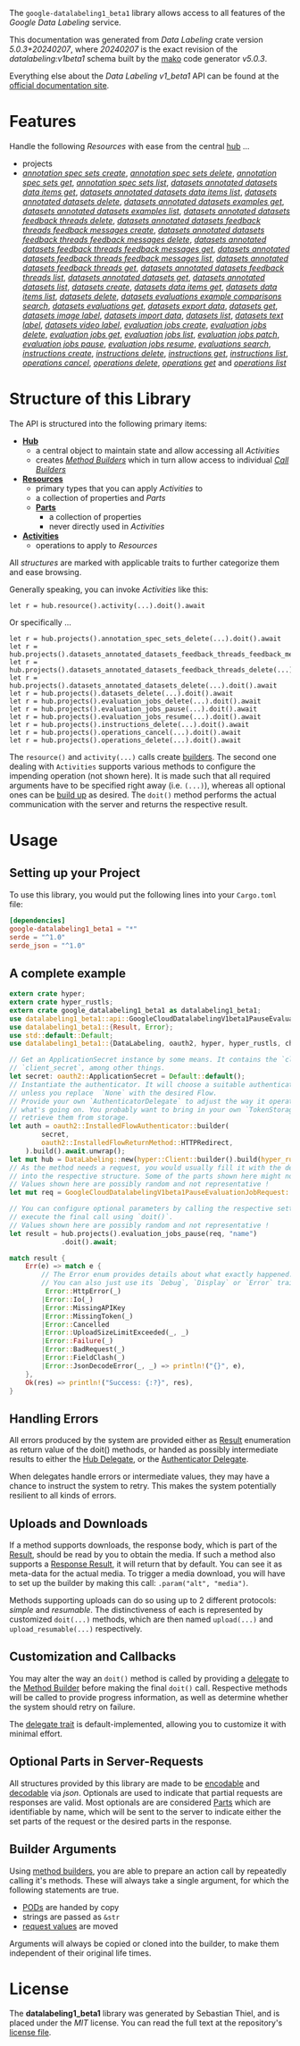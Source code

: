 <!---
DO NOT EDIT !
This file was generated automatically from 'src/generator/templates/api/README.md.mako'
DO NOT EDIT !
-->
The `google-datalabeling1_beta1` library allows access to all features of the *Google Data Labeling* service.

This documentation was generated from *Data Labeling* crate version *5.0.3+20240207*, where *20240207* is the exact revision of the *datalabeling:v1beta1* schema built by the [mako](http://www.makotemplates.org/) code generator *v5.0.3*.

Everything else about the *Data Labeling* *v1_beta1* API can be found at the
[official documentation site](https://cloud.google.com/data-labeling/docs/).
# Features

Handle the following *Resources* with ease from the central [hub](https://docs.rs/google-datalabeling1_beta1/5.0.3+20240207/google_datalabeling1_beta1/DataLabeling) ... 

* projects
 * [*annotation spec sets create*](https://docs.rs/google-datalabeling1_beta1/5.0.3+20240207/google_datalabeling1_beta1/api::ProjectAnnotationSpecSetCreateCall), [*annotation spec sets delete*](https://docs.rs/google-datalabeling1_beta1/5.0.3+20240207/google_datalabeling1_beta1/api::ProjectAnnotationSpecSetDeleteCall), [*annotation spec sets get*](https://docs.rs/google-datalabeling1_beta1/5.0.3+20240207/google_datalabeling1_beta1/api::ProjectAnnotationSpecSetGetCall), [*annotation spec sets list*](https://docs.rs/google-datalabeling1_beta1/5.0.3+20240207/google_datalabeling1_beta1/api::ProjectAnnotationSpecSetListCall), [*datasets annotated datasets data items get*](https://docs.rs/google-datalabeling1_beta1/5.0.3+20240207/google_datalabeling1_beta1/api::ProjectDatasetAnnotatedDatasetDataItemGetCall), [*datasets annotated datasets data items list*](https://docs.rs/google-datalabeling1_beta1/5.0.3+20240207/google_datalabeling1_beta1/api::ProjectDatasetAnnotatedDatasetDataItemListCall), [*datasets annotated datasets delete*](https://docs.rs/google-datalabeling1_beta1/5.0.3+20240207/google_datalabeling1_beta1/api::ProjectDatasetAnnotatedDatasetDeleteCall), [*datasets annotated datasets examples get*](https://docs.rs/google-datalabeling1_beta1/5.0.3+20240207/google_datalabeling1_beta1/api::ProjectDatasetAnnotatedDatasetExampleGetCall), [*datasets annotated datasets examples list*](https://docs.rs/google-datalabeling1_beta1/5.0.3+20240207/google_datalabeling1_beta1/api::ProjectDatasetAnnotatedDatasetExampleListCall), [*datasets annotated datasets feedback threads delete*](https://docs.rs/google-datalabeling1_beta1/5.0.3+20240207/google_datalabeling1_beta1/api::ProjectDatasetAnnotatedDatasetFeedbackThreadDeleteCall), [*datasets annotated datasets feedback threads feedback messages create*](https://docs.rs/google-datalabeling1_beta1/5.0.3+20240207/google_datalabeling1_beta1/api::ProjectDatasetAnnotatedDatasetFeedbackThreadFeedbackMessageCreateCall), [*datasets annotated datasets feedback threads feedback messages delete*](https://docs.rs/google-datalabeling1_beta1/5.0.3+20240207/google_datalabeling1_beta1/api::ProjectDatasetAnnotatedDatasetFeedbackThreadFeedbackMessageDeleteCall), [*datasets annotated datasets feedback threads feedback messages get*](https://docs.rs/google-datalabeling1_beta1/5.0.3+20240207/google_datalabeling1_beta1/api::ProjectDatasetAnnotatedDatasetFeedbackThreadFeedbackMessageGetCall), [*datasets annotated datasets feedback threads feedback messages list*](https://docs.rs/google-datalabeling1_beta1/5.0.3+20240207/google_datalabeling1_beta1/api::ProjectDatasetAnnotatedDatasetFeedbackThreadFeedbackMessageListCall), [*datasets annotated datasets feedback threads get*](https://docs.rs/google-datalabeling1_beta1/5.0.3+20240207/google_datalabeling1_beta1/api::ProjectDatasetAnnotatedDatasetFeedbackThreadGetCall), [*datasets annotated datasets feedback threads list*](https://docs.rs/google-datalabeling1_beta1/5.0.3+20240207/google_datalabeling1_beta1/api::ProjectDatasetAnnotatedDatasetFeedbackThreadListCall), [*datasets annotated datasets get*](https://docs.rs/google-datalabeling1_beta1/5.0.3+20240207/google_datalabeling1_beta1/api::ProjectDatasetAnnotatedDatasetGetCall), [*datasets annotated datasets list*](https://docs.rs/google-datalabeling1_beta1/5.0.3+20240207/google_datalabeling1_beta1/api::ProjectDatasetAnnotatedDatasetListCall), [*datasets create*](https://docs.rs/google-datalabeling1_beta1/5.0.3+20240207/google_datalabeling1_beta1/api::ProjectDatasetCreateCall), [*datasets data items get*](https://docs.rs/google-datalabeling1_beta1/5.0.3+20240207/google_datalabeling1_beta1/api::ProjectDatasetDataItemGetCall), [*datasets data items list*](https://docs.rs/google-datalabeling1_beta1/5.0.3+20240207/google_datalabeling1_beta1/api::ProjectDatasetDataItemListCall), [*datasets delete*](https://docs.rs/google-datalabeling1_beta1/5.0.3+20240207/google_datalabeling1_beta1/api::ProjectDatasetDeleteCall), [*datasets evaluations example comparisons search*](https://docs.rs/google-datalabeling1_beta1/5.0.3+20240207/google_datalabeling1_beta1/api::ProjectDatasetEvaluationExampleComparisonSearchCall), [*datasets evaluations get*](https://docs.rs/google-datalabeling1_beta1/5.0.3+20240207/google_datalabeling1_beta1/api::ProjectDatasetEvaluationGetCall), [*datasets export data*](https://docs.rs/google-datalabeling1_beta1/5.0.3+20240207/google_datalabeling1_beta1/api::ProjectDatasetExportDataCall), [*datasets get*](https://docs.rs/google-datalabeling1_beta1/5.0.3+20240207/google_datalabeling1_beta1/api::ProjectDatasetGetCall), [*datasets image label*](https://docs.rs/google-datalabeling1_beta1/5.0.3+20240207/google_datalabeling1_beta1/api::ProjectDatasetImageLabelCall), [*datasets import data*](https://docs.rs/google-datalabeling1_beta1/5.0.3+20240207/google_datalabeling1_beta1/api::ProjectDatasetImportDataCall), [*datasets list*](https://docs.rs/google-datalabeling1_beta1/5.0.3+20240207/google_datalabeling1_beta1/api::ProjectDatasetListCall), [*datasets text label*](https://docs.rs/google-datalabeling1_beta1/5.0.3+20240207/google_datalabeling1_beta1/api::ProjectDatasetTextLabelCall), [*datasets video label*](https://docs.rs/google-datalabeling1_beta1/5.0.3+20240207/google_datalabeling1_beta1/api::ProjectDatasetVideoLabelCall), [*evaluation jobs create*](https://docs.rs/google-datalabeling1_beta1/5.0.3+20240207/google_datalabeling1_beta1/api::ProjectEvaluationJobCreateCall), [*evaluation jobs delete*](https://docs.rs/google-datalabeling1_beta1/5.0.3+20240207/google_datalabeling1_beta1/api::ProjectEvaluationJobDeleteCall), [*evaluation jobs get*](https://docs.rs/google-datalabeling1_beta1/5.0.3+20240207/google_datalabeling1_beta1/api::ProjectEvaluationJobGetCall), [*evaluation jobs list*](https://docs.rs/google-datalabeling1_beta1/5.0.3+20240207/google_datalabeling1_beta1/api::ProjectEvaluationJobListCall), [*evaluation jobs patch*](https://docs.rs/google-datalabeling1_beta1/5.0.3+20240207/google_datalabeling1_beta1/api::ProjectEvaluationJobPatchCall), [*evaluation jobs pause*](https://docs.rs/google-datalabeling1_beta1/5.0.3+20240207/google_datalabeling1_beta1/api::ProjectEvaluationJobPauseCall), [*evaluation jobs resume*](https://docs.rs/google-datalabeling1_beta1/5.0.3+20240207/google_datalabeling1_beta1/api::ProjectEvaluationJobResumeCall), [*evaluations search*](https://docs.rs/google-datalabeling1_beta1/5.0.3+20240207/google_datalabeling1_beta1/api::ProjectEvaluationSearchCall), [*instructions create*](https://docs.rs/google-datalabeling1_beta1/5.0.3+20240207/google_datalabeling1_beta1/api::ProjectInstructionCreateCall), [*instructions delete*](https://docs.rs/google-datalabeling1_beta1/5.0.3+20240207/google_datalabeling1_beta1/api::ProjectInstructionDeleteCall), [*instructions get*](https://docs.rs/google-datalabeling1_beta1/5.0.3+20240207/google_datalabeling1_beta1/api::ProjectInstructionGetCall), [*instructions list*](https://docs.rs/google-datalabeling1_beta1/5.0.3+20240207/google_datalabeling1_beta1/api::ProjectInstructionListCall), [*operations cancel*](https://docs.rs/google-datalabeling1_beta1/5.0.3+20240207/google_datalabeling1_beta1/api::ProjectOperationCancelCall), [*operations delete*](https://docs.rs/google-datalabeling1_beta1/5.0.3+20240207/google_datalabeling1_beta1/api::ProjectOperationDeleteCall), [*operations get*](https://docs.rs/google-datalabeling1_beta1/5.0.3+20240207/google_datalabeling1_beta1/api::ProjectOperationGetCall) and [*operations list*](https://docs.rs/google-datalabeling1_beta1/5.0.3+20240207/google_datalabeling1_beta1/api::ProjectOperationListCall)




# Structure of this Library

The API is structured into the following primary items:

* **[Hub](https://docs.rs/google-datalabeling1_beta1/5.0.3+20240207/google_datalabeling1_beta1/DataLabeling)**
    * a central object to maintain state and allow accessing all *Activities*
    * creates [*Method Builders*](https://docs.rs/google-datalabeling1_beta1/5.0.3+20240207/google_datalabeling1_beta1/client::MethodsBuilder) which in turn
      allow access to individual [*Call Builders*](https://docs.rs/google-datalabeling1_beta1/5.0.3+20240207/google_datalabeling1_beta1/client::CallBuilder)
* **[Resources](https://docs.rs/google-datalabeling1_beta1/5.0.3+20240207/google_datalabeling1_beta1/client::Resource)**
    * primary types that you can apply *Activities* to
    * a collection of properties and *Parts*
    * **[Parts](https://docs.rs/google-datalabeling1_beta1/5.0.3+20240207/google_datalabeling1_beta1/client::Part)**
        * a collection of properties
        * never directly used in *Activities*
* **[Activities](https://docs.rs/google-datalabeling1_beta1/5.0.3+20240207/google_datalabeling1_beta1/client::CallBuilder)**
    * operations to apply to *Resources*

All *structures* are marked with applicable traits to further categorize them and ease browsing.

Generally speaking, you can invoke *Activities* like this:

```Rust,ignore
let r = hub.resource().activity(...).doit().await
```

Or specifically ...

```ignore
let r = hub.projects().annotation_spec_sets_delete(...).doit().await
let r = hub.projects().datasets_annotated_datasets_feedback_threads_feedback_messages_delete(...).doit().await
let r = hub.projects().datasets_annotated_datasets_feedback_threads_delete(...).doit().await
let r = hub.projects().datasets_annotated_datasets_delete(...).doit().await
let r = hub.projects().datasets_delete(...).doit().await
let r = hub.projects().evaluation_jobs_delete(...).doit().await
let r = hub.projects().evaluation_jobs_pause(...).doit().await
let r = hub.projects().evaluation_jobs_resume(...).doit().await
let r = hub.projects().instructions_delete(...).doit().await
let r = hub.projects().operations_cancel(...).doit().await
let r = hub.projects().operations_delete(...).doit().await
```

The `resource()` and `activity(...)` calls create [builders][builder-pattern]. The second one dealing with `Activities` 
supports various methods to configure the impending operation (not shown here). It is made such that all required arguments have to be 
specified right away (i.e. `(...)`), whereas all optional ones can be [build up][builder-pattern] as desired.
The `doit()` method performs the actual communication with the server and returns the respective result.

# Usage

## Setting up your Project

To use this library, you would put the following lines into your `Cargo.toml` file:

```toml
[dependencies]
google-datalabeling1_beta1 = "*"
serde = "^1.0"
serde_json = "^1.0"
```

## A complete example

```Rust
extern crate hyper;
extern crate hyper_rustls;
extern crate google_datalabeling1_beta1 as datalabeling1_beta1;
use datalabeling1_beta1::api::GoogleCloudDatalabelingV1beta1PauseEvaluationJobRequest;
use datalabeling1_beta1::{Result, Error};
use std::default::Default;
use datalabeling1_beta1::{DataLabeling, oauth2, hyper, hyper_rustls, chrono, FieldMask};

// Get an ApplicationSecret instance by some means. It contains the `client_id` and 
// `client_secret`, among other things.
let secret: oauth2::ApplicationSecret = Default::default();
// Instantiate the authenticator. It will choose a suitable authentication flow for you, 
// unless you replace  `None` with the desired Flow.
// Provide your own `AuthenticatorDelegate` to adjust the way it operates and get feedback about 
// what's going on. You probably want to bring in your own `TokenStorage` to persist tokens and
// retrieve them from storage.
let auth = oauth2::InstalledFlowAuthenticator::builder(
        secret,
        oauth2::InstalledFlowReturnMethod::HTTPRedirect,
    ).build().await.unwrap();
let mut hub = DataLabeling::new(hyper::Client::builder().build(hyper_rustls::HttpsConnectorBuilder::new().with_native_roots().https_or_http().enable_http1().build()), auth);
// As the method needs a request, you would usually fill it with the desired information
// into the respective structure. Some of the parts shown here might not be applicable !
// Values shown here are possibly random and not representative !
let mut req = GoogleCloudDatalabelingV1beta1PauseEvaluationJobRequest::default();

// You can configure optional parameters by calling the respective setters at will, and
// execute the final call using `doit()`.
// Values shown here are possibly random and not representative !
let result = hub.projects().evaluation_jobs_pause(req, "name")
             .doit().await;

match result {
    Err(e) => match e {
        // The Error enum provides details about what exactly happened.
        // You can also just use its `Debug`, `Display` or `Error` traits
         Error::HttpError(_)
        |Error::Io(_)
        |Error::MissingAPIKey
        |Error::MissingToken(_)
        |Error::Cancelled
        |Error::UploadSizeLimitExceeded(_, _)
        |Error::Failure(_)
        |Error::BadRequest(_)
        |Error::FieldClash(_)
        |Error::JsonDecodeError(_, _) => println!("{}", e),
    },
    Ok(res) => println!("Success: {:?}", res),
}

```
## Handling Errors

All errors produced by the system are provided either as [Result](https://docs.rs/google-datalabeling1_beta1/5.0.3+20240207/google_datalabeling1_beta1/client::Result) enumeration as return value of
the doit() methods, or handed as possibly intermediate results to either the 
[Hub Delegate](https://docs.rs/google-datalabeling1_beta1/5.0.3+20240207/google_datalabeling1_beta1/client::Delegate), or the [Authenticator Delegate](https://docs.rs/yup-oauth2/*/yup_oauth2/trait.AuthenticatorDelegate.html).

When delegates handle errors or intermediate values, they may have a chance to instruct the system to retry. This 
makes the system potentially resilient to all kinds of errors.

## Uploads and Downloads
If a method supports downloads, the response body, which is part of the [Result](https://docs.rs/google-datalabeling1_beta1/5.0.3+20240207/google_datalabeling1_beta1/client::Result), should be
read by you to obtain the media.
If such a method also supports a [Response Result](https://docs.rs/google-datalabeling1_beta1/5.0.3+20240207/google_datalabeling1_beta1/client::ResponseResult), it will return that by default.
You can see it as meta-data for the actual media. To trigger a media download, you will have to set up the builder by making
this call: `.param("alt", "media")`.

Methods supporting uploads can do so using up to 2 different protocols: 
*simple* and *resumable*. The distinctiveness of each is represented by customized 
`doit(...)` methods, which are then named `upload(...)` and `upload_resumable(...)` respectively.

## Customization and Callbacks

You may alter the way an `doit()` method is called by providing a [delegate](https://docs.rs/google-datalabeling1_beta1/5.0.3+20240207/google_datalabeling1_beta1/client::Delegate) to the 
[Method Builder](https://docs.rs/google-datalabeling1_beta1/5.0.3+20240207/google_datalabeling1_beta1/client::CallBuilder) before making the final `doit()` call. 
Respective methods will be called to provide progress information, as well as determine whether the system should 
retry on failure.

The [delegate trait](https://docs.rs/google-datalabeling1_beta1/5.0.3+20240207/google_datalabeling1_beta1/client::Delegate) is default-implemented, allowing you to customize it with minimal effort.

## Optional Parts in Server-Requests

All structures provided by this library are made to be [encodable](https://docs.rs/google-datalabeling1_beta1/5.0.3+20240207/google_datalabeling1_beta1/client::RequestValue) and 
[decodable](https://docs.rs/google-datalabeling1_beta1/5.0.3+20240207/google_datalabeling1_beta1/client::ResponseResult) via *json*. Optionals are used to indicate that partial requests are responses 
are valid.
Most optionals are are considered [Parts](https://docs.rs/google-datalabeling1_beta1/5.0.3+20240207/google_datalabeling1_beta1/client::Part) which are identifiable by name, which will be sent to 
the server to indicate either the set parts of the request or the desired parts in the response.

## Builder Arguments

Using [method builders](https://docs.rs/google-datalabeling1_beta1/5.0.3+20240207/google_datalabeling1_beta1/client::CallBuilder), you are able to prepare an action call by repeatedly calling it's methods.
These will always take a single argument, for which the following statements are true.

* [PODs][wiki-pod] are handed by copy
* strings are passed as `&str`
* [request values](https://docs.rs/google-datalabeling1_beta1/5.0.3+20240207/google_datalabeling1_beta1/client::RequestValue) are moved

Arguments will always be copied or cloned into the builder, to make them independent of their original life times.

[wiki-pod]: http://en.wikipedia.org/wiki/Plain_old_data_structure
[builder-pattern]: http://en.wikipedia.org/wiki/Builder_pattern
[google-go-api]: https://github.com/google/google-api-go-client

# License
The **datalabeling1_beta1** library was generated by Sebastian Thiel, and is placed 
under the *MIT* license.
You can read the full text at the repository's [license file][repo-license].

[repo-license]: https://github.com/Byron/google-apis-rsblob/main/LICENSE.md

